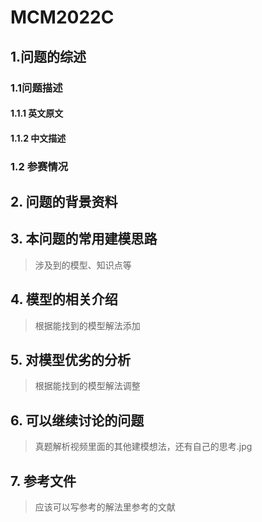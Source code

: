  # MCM2022C              

## 1.问题的综述
### 1.1问题描述 
#### 1.1.1 英文原文
#### 1.1.2 中文描述
### 1.2 参赛情况
## 2. 问题的背景资料
## 3. 本问题的常用建模思路
> 涉及到的模型、知识点等
## 4. 模型的相关介绍
> 根据能找到的模型解法添加
## 5. 对模型优劣的分析
> 根据能找到的模型解法调整
## 6. 可以继续讨论的问题
> 真题解析视频里面的其他建模想法，还有自己的思考.jpg
## 7. 参考文件
> 应该可以写参考的解法里参考的文献
<!--stackedit_data:
eyJoaXN0b3J5IjpbLTExMzQ3OTU5MjddfQ==
-->